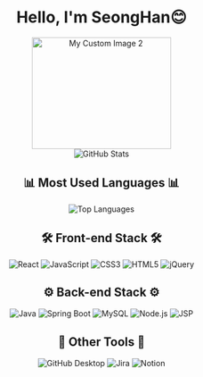 <div align="center">
  <h1> Hello, I'm SeongHan😊</h1>    
    <img align="center" src="https://github.com/JeongSunghan/JeongSunghan/assets/155530452/30c3731d-4b91-43ad-a98f-561c72f373ed" alt="My Custom Image 2" width="250" height="200" />  
</div>

<div align="center">
  <img align="center" src="https://github-readme-stats.vercel.app/api?username=JeongSunghan&show_icons=true&theme=radical" alt="GitHub Stats" />
</div>

<div align="center">
  <h2>📊 Most Used Languages 📊</h2>
  <img src="https://github-readme-stats.vercel.app/api/top-langs/?username=JeongSunghan&layout=compact&theme=radical" alt="Top Languages" />
</div>

<div align="center">
  <h2>🛠️ Front-end Stack 🛠️</h2>
  <p>
    <img src="https://img.shields.io/badge/React-61DAFB?style=for-the-badge&logo=react&logoColor=black" alt="React" />
    <img src="https://img.shields.io/badge/JavaScript-F7DF1E?style=for-the-badge&logo=javascript&logoColor=black" alt="JavaScript" />
    <img src="https://img.shields.io/badge/CSS3-1572B6?style=for-the-badge&logo=css3&logoColor=white" alt="CSS3" />
    <img src="https://img.shields.io/badge/HTML5-E34F26?style=for-the-badge&logo=html5&logoColor=white" alt="HTML5" />
    <img src="https://img.shields.io/badge/jQuery-0769AD?style=for-the-badge&logo=jquery&logoColor=white" alt="jQuery" />
  </p>
</div>

<div align="center">
  <h2>⚙️ Back-end Stack ⚙️</h2>
  <p>
    <img src="https://img.shields.io/badge/Java-007396?style=for-the-badge&logo=java&logoColor=white" alt="Java" />
    <img src="https://img.shields.io/badge/SpringBoot-6DB33F?style=for-the-badge&logo=spring-boot&logoColor=white" alt="Spring Boot" />
    <img src="https://img.shields.io/badge/MySQL-4479A1?style=for-the-badge&logo=mysql&logoColor=white" alt="MySQL" />
    <img src="https://img.shields.io/badge/Node.js-339933?style=for-the-badge&logo=node.js&logoColor=white" alt="Node.js" />
    <img src="https://img.shields.io/badge/JSP-007396?style=for-the-badge&logo=java&logoColor=white" alt="JSP" />
  </p>
</div>

<div align="center">
  <h2>🔗 Other Tools 🔗</h2>
  <p>
    <img src="https://img.shields.io/badge/GitHubDesktop-181717?style=for-the-badge&logo=github&logoColor=white" alt="GitHub Desktop" />
    <img src="https://img.shields.io/badge/Jira-0052CC?style=for-the-badge&logo=jira&logoColor=white" alt="Jira" />
    <img src="https://img.shields.io/badge/Notion-000000?style=for-the-badge&logo=notion&logoColor=white" alt="Notion" />
  </p>
</div>
